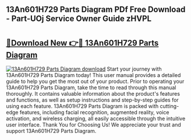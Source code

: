 ## 13An601H729 Parts Diagram PDf Free Download - Part-UOj Service Owner Guide zHVPL

# <h2><a href="http://dfmzgxh.blite.top/?on=13An601H729+Parts+Diagram">🔗Download New 👉🔴 13An601H729 Parts Diagram</a></h2>

[![13An601H729 Parts Diagram download](https://i.imgur.com/lujVjoI.png)](http://dfmzgxh.blite.top/?on=13An601H729+Parts+Diagram)
Start your journey with 13An601H729 Parts Diagram today! This user manual provides a detailed guide to help you get the most out of your product. Prior to operating your 13An601H729 Parts Diagram, take the time to read through this manual thoroughly. It contains valuable information about the product's features and functions, as well as setup instructions and step-by-step guides for using each feature. 13An601H729 Parts Diagram is packed with cutting-edge features, including facial recognition, augmented reality, voice activation, and wireless charging, all easily accessible through the intuitive user interface. Thank You for Choosing Us! We appreciate your trust and support 13An601H729 Parts Diagram.
